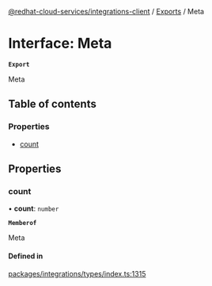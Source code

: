 [@redhat-cloud-services/integrations-client](../README.md) / [Exports](../modules.md) / Meta

# Interface: Meta

**`Export`**

Meta

## Table of contents

### Properties

- [count](Meta.md#count)

## Properties

### count

• **count**: `number`

**`Memberof`**

Meta

#### Defined in

[packages/integrations/types/index.ts:1315](https://github.com/RedHatInsights/javascript-clients/blob/main/packages/integrations/types/index.ts#L1315)
